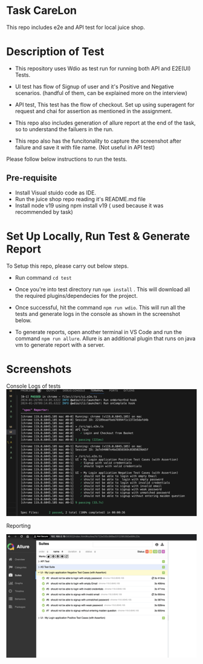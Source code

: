 # Task CareLon

This repo includes e2e and API test for local juice shop.

##

# Description of Test

- This repository uses Wdio as test run for running both API and E2E(UI) Tests.

- UI test has flow of Signup of user and it's Positive and Negative scenarios. (handful of them, can be explained more on the interview)

- API test, This test has the flow of checkout. Set up using superagent for request and chai for assertion as mentioned in the assignment.

- This repo also includes generation of allure report at the end of the task, so to understand the failuers in the run.

- This repo also has the funcitonality to capture the screenshot after failure and save it with file name. (Not useful in API test)

Please follow below instructions to run the tests.

## Pre-requisite

- Install Visual stuido code as IDE.
- Run the juice shop repo reading it's README.md file
- Install node v19 using npm install v19 ( used because it was recommended by task)

# Set Up Locally, Run Test & Generate Report

To Setup this repo, please carry out below steps.

- Run command `cd test`
- Once you're into test directory run `npm install` . This will download all the required plugins/dependecies for the project.

- Once successful, hit the command `npm run wdio`. This will run all the tests and generate logs in the console as shown in the screenshot below.

- To generate reports, open another terminal in VS Code and run the command `npm run allure`. Allure is an additional plugin that runs on java vm to generate report with a server.

# Screenshots

Console Logs of tests
![Alt text](<Screenshot 2024-01-26 at 12.14.56 PM.png>)

Reporting

![Alt text](<Screenshot 2024-01-26 at 12.14.27 PM.png>)